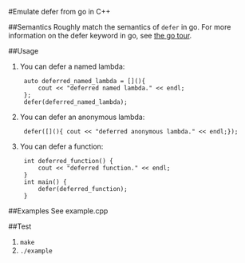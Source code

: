 #Emulate defer from go in C++

##Semantics
Roughly match the semantics of `defer` in go. For more information on
the defer keyword in go, see [the go tour](https://tour.golang.org/flowcontrol/12).

##Usage
1. You can defer a named lambda:

        auto deferred_named_lambda = [](){
            cout << "deferred named lambda." << endl;
        };
        defer(deferred_named_lambda);

1. You can defer an anonymous lambda:

        defer([](){ cout << "deferred anonymous lambda." << endl;});

1. You can defer a function:

        int deferred_function() {
            cout << "deferred function." << endl;
        }
        int main() {
            defer(deferred_function);
        }

##Examples
See example.cpp

##Test
1. `make`
1. `./example`
